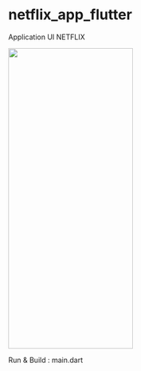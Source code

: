 # netflix_app_flutter

Application UI NETFLIX

<img src="https://i.hizliresim.com/i60nmxv.png" width="250" height="600">

Run & Build : main.dart
